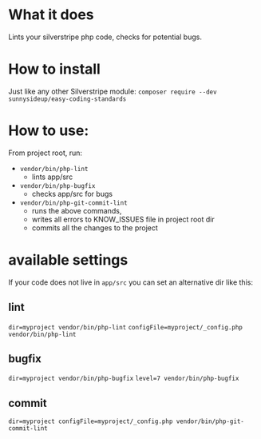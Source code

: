 # What it does

Lints your silverstripe php code, checks for potential bugs.

# How to install

Just like any other Silverstripe module:
`composer require --dev sunnysideup/easy-coding-standards`

# How to use:

From project root, run:
 - `vendor/bin/php-lint` 
   - lints app/src
 - `vendor/bin/php-bugfix` 
   - checks app/src for bugs
 - `vendor/bin/php-git-commit-lint`
   - runs the above commands,
   - writes all errors to KNOW_ISSUES file in project root dir
   - commits all the changes to the project

# available settings

If your code does not live in `app/src` you can set an alternative dir like this:

## lint
`dir=myproject vendor/bin/php-lint`
`configFile=myproject/_config.php vendor/bin/php-lint`

## bugfix
`dir=myproject vendor/bin/php-bugfix`
`level=7 vendor/bin/php-bugfix`

## commit
`dir=myproject configFile=myproject/_config.php vendor/bin/php-git-commit-lint`
